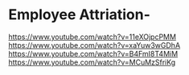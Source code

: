 # Employee Attriation-
https://www.youtube.com/watch?v=11eXOjpcPMM
https://www.youtube.com/watch?v=xaYuw3wGDhA
https://www.youtube.com/watch?v=B4FmI8T4MiM
https://www.youtube.com/watch?v=MCuMzSfriKg
